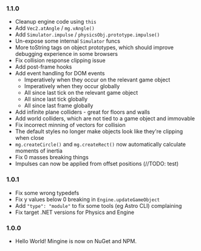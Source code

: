 ### 1.1.0
- Cleanup engine code using `this`
- Add `Vec2.atAngle` / `mg.vAngle()`
- Add `Simulator.impulse` / `physicsObj.prototype.impulse()`
- Un-expose some internal `Simulator` funcs
- More toString tags on object prototypes, which should improve debugging experience in some browsers
- Fix collision response clipping issue
- Add post-frame hooks
- Add event handling for DOM events
  * Imperatively when they occur on the relevant game object
  * Imperatively when they occur globally
  * All since last tick on the relevant game object
  * All since last tick globally
  * All since last frame globally
- Add infinite plane colliders - great for floors and walls
- Add world colliders, which are not tied to a game object and immovable
- Fix incorrect minning of vectors for collision
- The default styles no longer make objects look like they're clipping when close
- `mg.createCircle()` and `mg.createRect()` now automatically calculate moments of inertia
- Fix 0 masses breaking things
- Impulses can now be applied from offset positions (//TODO: test)

### 1.0.1
- Fix some wrong typedefs
- Fix y values below 0 breaking in `Engine.updateGameObject`
- Add `"type": "module"` to fix some tools (eg Astro CLI) complaining
- Fix target .NET versions for Physics and Engine

### 1.0.0
 - Hello World! Mingine is now on NuGet and NPM.